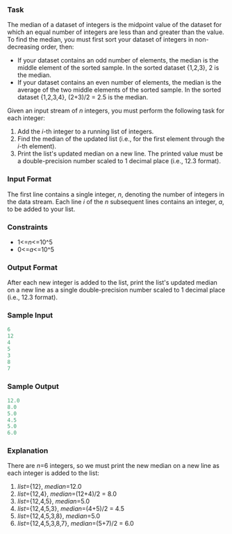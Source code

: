 ### Task
The median of a dataset of integers is the midpoint value of the dataset for which an equal number of integers are less than and greater than the value. To find the median, you must first sort your dataset of integers in non-decreasing order, then:

* If your dataset contains an odd number of elements, the median is the middle element of the sorted sample. In the sorted dataset {1,2,3}, 2 is the median.
* If your dataset contains an even number of elements, the median is the average of the two middle elements of the sorted sample. In the sorted dataset {1,2,3,4}, (2+3)/2 = 2.5 is the median.

Given an input stream of *n* integers, you must perform the following task for each integer:

1. Add the *i*-th integer to a running list of integers.
2. Find the median of the updated list (i.e., for the first element through the *i*-th element).
3. Print the list's updated median on a new line. The printed value must be a double-precision number scaled to 1 decimal place (i.e., 12.3 format).

### Input Format

The first line contains a single integer, *n*, denoting the number of integers in the data stream.
Each line *i* of the *n* subsequent lines contains an integer, *a*, to be added to your list.

### Constraints
* 1<=*n*<=10^5
* 0<=*a*<=10^5
### Output Format

After each new integer is added to the list, print the list's updated median on a new line as a single double-precision number scaled to 1 decimal place (i.e., 12.3 format).

### Sample Input
```javascript
6
12
4
5
3
8
7
```
### Sample Output
```javascript
12.0
8.0
5.0
4.5
5.0
6.0
```
### Explanation

There are *n*=6 integers, so we must print the new median on a new line as each integer is added to the list:
1. *list*={12}, *median*=12.0
2. *list*={12,4}, *median*=(12+4)/2 = 8.0
3. *list*={12,4,5}, *median*=5.0
4. *list*={12,4,5,3}, *median*=(4+5)/2 = 4.5
5. *list*={12,4,5,3,8}, *median*=5.0
6. *list*={12,4,5,3,8,7}, *median*=(5+7)/2 = 6.0



